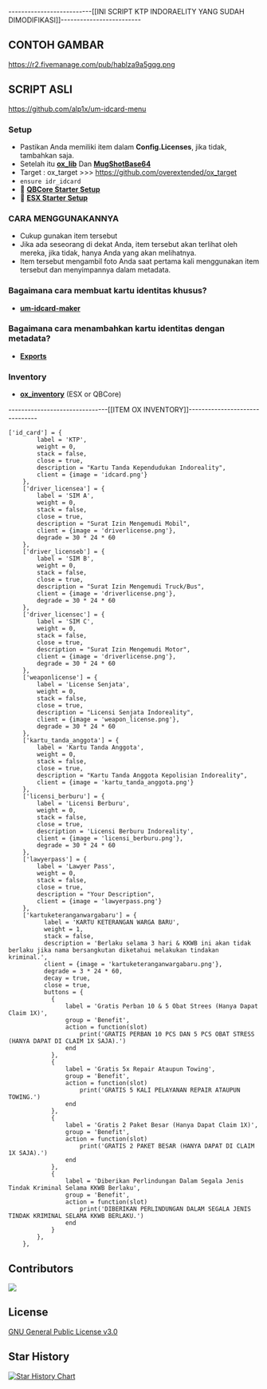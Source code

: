 --------------------------[[INI SCRIPT KTP INDORAELITY YANG SUDAH DIMODIFIKASI]]-------------------------

## CONTOH GAMBAR
https://r2.fivemanage.com/pub/hablza9a5gqg.png

## SCRIPT ASLI
https://github.com/alp1x/um-idcard-menu

### Setup
* Pastikan Anda memiliki item dalam **Config.Licenses**, jika tidak, tambahkan saja.
* Setelah itu **[ox_lib](https://github.com/overextended/ox_lib/releases)** Dan **[MugShotBase64](https://github.com/BaziForYou/MugShotBase64)** 
* Target : ox_target >>> https://github.com/overextended/ox_target
* `ensure idr_idcard`
* 📄 **[QBCore Starter Setup](https://alp1x.github.io/um-idcard/Starter%20Setup/qbcore)**
* 📄 **[ESX Starter Setup](https://alp1x.github.io/um-idcard/Starter%20Setup/esx)**

### CARA MENGGUNAKANNYA
* Cukup gunakan item tersebut
* Jika ada seseorang di dekat Anda, item tersebut akan terlihat oleh mereka, jika tidak, hanya Anda yang akan melihatnya.
* Item tersebut mengambil foto Anda saat pertama kali menggunakan item tersebut dan menyimpannya dalam metadata.

### Bagaimana cara membuat kartu identitas khusus?
* **[um-idcard-maker](https://alp1x.github.io/um-idcard-maker/)**

### Bagaimana cara menambahkan kartu identitas dengan metadata?
* **[Exports](https://alp1x.github.io/um-idcard/exports)**

### Inventory
* **[ox_inventory](https://github.com/overextended/ox_inventory/releases)** (ESX or QBCore)

-------------------------------[[ITEM OX INVENTORY]]-------------------------------
```
['id_card'] = {
        label = 'KTP',
        weight = 0,
        stack = false,
        close = true,
        description = "Kartu Tanda Kependudukan Indoreality",
        client = {image = 'idcard.png'}
    },
    ['driver_licensea'] = {
        label = 'SIM A',
        weight = 0,
        stack = false,
        close = true,
        description = "Surat Izin Mengemudi Mobil",
        client = {image = 'driverlicense.png'},
        degrade = 30 * 24 * 60
    },
	['driver_licenseb'] = {
        label = 'SIM B',
        weight = 0,
        stack = false,
        close = true,
        description = "Surat Izin Mengemudi Truck/Bus",
        client = {image = 'driverlicense.png'},
        degrade = 30 * 24 * 60
    },
	['driver_licensec'] = {
        label = 'SIM C',
        weight = 0,
        stack = false,
        close = true,
        description = "Surat Izin Mengemudi Motor",
        client = {image = 'driverlicense.png'},
        degrade = 30 * 24 * 60
    },
    ['weaponlicense'] = {
        label = 'License Senjata',
        weight = 0,
        stack = false,
        close = true,
        description = "Licensi Senjata Indoreality",
        client = {image = 'weapon_license.png'},
        degrade = 30 * 24 * 60
    },
    ['kartu_tanda_anggota'] = {
        label = 'Kartu Tanda Anggota',
        weight = 0,
        stack = false,
        close = true,
        description = "Kartu Tanda Anggota Kepolisian Indoreality",
        client = {image = 'kartu_tanda_anggota.png'}
    },
	['licensi_berburu'] = {
		label = 'Licensi Berburu',
		weight = 0,
		stack = false,
		close = true,
		description = 'Licensi Berburu Indoreality',
		client = {image = 'licensi_berburu.png'},
        degrade = 30 * 24 * 60
  	},
	['lawyerpass'] = {
        label = 'Lawyer Pass',
        weight = 0,
        stack = false,
        close = true,
        description = "Your Description",
        client = {image = 'lawyerpass.png'}
    },
    ['kartuketeranganwargabaru'] = {
          label = 'KARTU KETERANGAN WARGA BARU',
          weight = 1,
          stack = false,
          description = 'Berlaku selama 3 hari & KKWB ini akan tidak berlaku jika nama bersangkutan diketahui melakukan tindakan kriminal.',
          client = {image = 'kartuketeranganwargabaru.png'},
          degrade = 3 * 24 * 60,
		  decay = true,
		  close = true,
		  buttons = {
			{
				label = 'Gratis Perban 10 & 5 Obat Strees (Hanya Dapat Claim 1X)',
				group = 'Benefit',
				action = function(slot)
					print('GRATIS PERBAN 10 PCS DAN 5 PCS OBAT STRESS (HANYA DAPAT DI CLAIM 1X SAJA).')
				end
			},
			{
				label = 'Gratis 5x Repair Ataupun Towing',
				group = 'Benefit',
				action = function(slot)
					print('GRATIS 5 KALI PELAYANAN REPAIR ATAUPUN TOWING.')
				end
			},
			{
				label = 'Gratis 2 Paket Besar (Hanya Dapat Claim 1X)',
				group = 'Benefit',
				action = function(slot)
					print('GRATIS 2 PAKET BESAR (HANYA DAPAT DI CLAIM 1X SAJA).')
				end
			},
			{
				label = 'Diberikan Perlindungan Dalam Segala Jenis Tindak Kriminal Selama KKWB Berlaku',
				group = 'Benefit',
				action = function(slot)
					print('DIBERIKAN PERLINDUNGAN DALAM SEGALA JENIS TINDAK KRIMINAL SELAMA KKWB BERLAKU.')
				end
			}
		},
	},
```
## Contributors 
<a href="https://github.com/alp1x/um-idcard/graphs/contributors">
  <img src="https://contrib.rocks/image?repo=alp1x/um-idcard" />
</a>

## License
[GNU General Public License v3.0](https://choosealicense.com/licenses/gpl-3.0/)

## Star History
[![Star History Chart](https://api.star-history.com/svg?repos=alp1x/um-idcard&type=Date)](https://star-history.com/#alp1x/um-idcard&Date)
